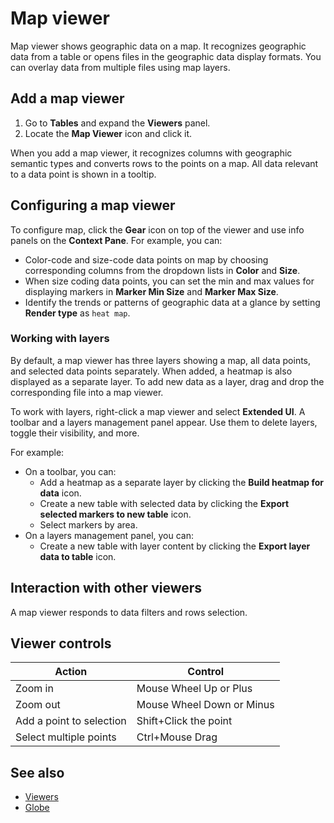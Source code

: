 <!-- TITLE: Map viewer -->
<!-- SUBTITLE: -->

# Map viewer

Map viewer shows geographic data on a map. It recognizes geographic data from
a table or opens files in the geographic data display formats. You can
overlay data from multiple files using map layers.

## Add a map viewer

1. Go to **Tables** and expand the **Viewers** panel.
1. Locate the **Map Viewer** icon and click it.

When you add a map viewer, it recognizes columns with geographic
semantic types and converts rows to the points on a map. All data relevant to a
data point is shown in a tooltip.

## Configuring a map viewer

To configure map, click the **Gear** icon on top of the viewer and use info
panels on the **Context Pane**. For example, you can:

* Color-code and size-code data points on map by choosing corresponding columns
  from the dropdown lists in **Color** and **Size**.
* When size coding data points, you can set the min and max values for
  displaying markers in **Marker Min Size** and **Marker Max Size**.
* Identify the trends or patterns of geographic data at a glance by setting
  **Render type** as `heat map`.

### Working with layers

By default, a map viewer has three layers showing a map, all data points, and
selected data points separately. When added, a heatmap is also displayed as a
separate layer. To add new data as a layer, drag and drop the corresponding file
into a map viewer.

To work with layers, right-click a map viewer and select **Extended UI**. A
toolbar and a layers management panel appear. Use them to delete layers, toggle
their visibility, and more.

For example:

* On a toolbar, you can:
  * Add a heatmap as a separate layer by clicking the **Build heatmap for data** icon.
  * Create a new table with selected data by clicking the **Export selected markers to new table** icon.
  * Select markers by area.
* On a layers management panel, you can:
  * Create a new table with layer content by clicking the **Export layer data to table** icon.

## Interaction with other viewers

A map viewer responds to data filters and rows selection.

## Viewer controls

|Action              |        Control                |
|------------------------|----------------------|
| Zoom in                                            | Mouse Wheel Up or Plus          |
| Zoom out                                         | Mouse Wheel Down or Minus  |
| Add a point to selection   | Shift+Click the point                   |
| Select multiple points                    | Ctrl+Mouse Drag                       |

## See also

* [Viewers](../viewers.md)
* [Globe](globe.md)
